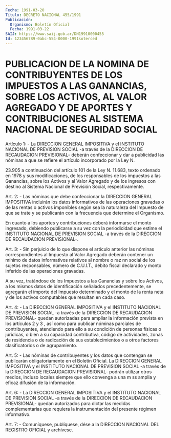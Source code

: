 ```yaml
---
Fecha: 1991-03-20
Título: DECRETO NACIONAL 455/1991
Publicación:
  Organismo: Boletín Oficial
  Fecha: 1991-03-22
SAIJ: https://www.saij.gob.ar/DN19910000455
Id: 123456789-0abc-554-0000-1991soterced
---
```

# PUBLICACION DE LA NOMINA DE CONTRIBUYENTES DE LOS IMPUESTOS A LAS GANANCIAS, SOBRE LOS ACTIVOS, AL VALOR AGREGADO Y DE APORTES Y CONTRIBUCIONES AL SISTEMA NACIONAL DE SEGURIDAD SOCIAL

<a id="1"></a>
Artículo  1:  - La DIRECCION GENERAL IMPOSITIVA y el INSTITUTO NACIONAL  DE  PREVISION   SOCIAL  -a  través  de  la  DIRECCION  DE RECAUDACION PREVISIONAL- deberán  confeccionar  y  dar a publicidad las nóminas a que se refiere el artículo incorporado  por la Ley N.

23.905  a continuación del artículo 101 de la Ley N. 11.683,  texto ordenado  en  1978 y sus modificaciones, de los responsables de los impuestos a las  Ganancias, sobre los Activos y al Valor Agregado y de  los ingresos con  destino  al  Sistema  Nacional  de  Previsión Social, respectivamente.

<a id="2"></a>
Art.  2:  -  Las  nóminas  que  debe confeccionar la DIRECCION GENERAL  IMPOSITIVA  incluirán  los  datos    informativos  de  las operaciones  gravadas  o de las rentas o activos  imponibles  según sea la naturaleza del Impuesto  de que se trate y se publicarán con la frecuencia que determine el Organismo.

En  cuanto  a los aportes y contribuciones  deberá  informarse  el monto ingresado,  debiendo  publicarse a su vez con la periodicidad que estime el INSTITUTO NACIONAL  DE  PREVISION SOCIAL -a través de la DIRECCION DE RECAUDACION PREVISIONAL-.

<a id="3"></a>
Art. 3: - Sin perjuicio de lo que dispone el artículo anterior las nóminas  correspondientes al Impuesto al Valor Agregado deberán contener un mínimo  de datos informativos relativos al nombre o raz nn social de los sujetos  responsables,  número de C.U.I.T., débito fiscal declarado y monto inferido de las operaciones  gravadas.

A su vez, tratándose de los Impuestos a las Ganancias  y sobre los Activos, a los mismos datos de identificación señalados precedentemente,  se  agregarán el importe del Impuesto determinado y el monto de la renta  neta  y  de  los  activos  computables  que resultan en cada caso.

<a id="4"></a>
Art.  4:  -  La  DIRECCION  GENERAL  IMPOSITIVA y el INSTITUTO NACIONAL  DE  PREVISION  SOCIAL  -a  través  de  la   DIRECCION  DE RECAUDACION  PREVISIONAL-  quedan  autorizadas  para  ampliar    la información  prevista  en  los  artículos  2  y  3  , así como para publicar nóminas parciales de contribuyentes, atendiendo  para ello a  su  condición  de  personas  físicas  o  jurídicas,  o bien a su capacidad  contributiva, código de actividades, zonas de residencia o  de  radicación  de  sus  establecimientos  o  a  otros  factores clasificatorios o de agrupamiento.

<a id="5"></a>
Art.  5:  -  Las  nóminas  de  contribuyentes  y los datos que contengan se publicarán obligatoriamente en el Boletín  Oficial. La DIRECCION  GENERAL  IMPOSITIVA y el INSTITUTO NACIONAL DE PREVISION SOCIAL  -a  través  de la  DIRECCION  DE  RECAUDACION  PREVISIONAL- podrán utilizar otros  medios,  incluso  locales  siempre  que ello convenga  a  una  m  ss amplia y eficaz difusión de la información.

<a id="6"></a>
Art.  6:  -  La  DIRECCION  GENERAL  IMPOSITIVA y el INSTITUTO NACIONAL  DE  PREVISION  SOCIAL  -a  través  de  la   DIRECCION  DE RECAUDACION  PREVISIONAL-  quedan  autorizados  para  dictar    las medidas    complementarias  que  requiera  la  instrumentación  del presente régimen informativo.

<a id="7"></a>
Art. 7: - Comuníquese, publíquese, dése a la DIRECCION NACIONAL DEL REGISTRO OFICIAL y archívese.